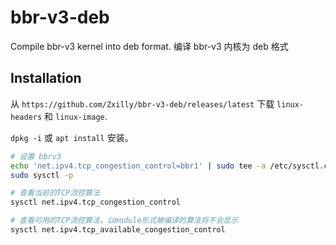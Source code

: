 # bbr-v3-deb

Compile bbr-v3 kernel into deb format.
编译 bbr-v3 内核为 deb 格式

## Installation

从 `https://github.com/Zxilly/bbr-v3-deb/releases/latest` 下载 `linux-headers` 和 `linux-image`.

`dpkg -i` 或 `apt install` 安装。

```bash
# 设置 bbrv3
echo 'net.ipv4.tcp_congestion_control=bbr1' | sudo tee -a /etc/sysctl.conf
sudo sysctl -p

# 查看当前的TCP流控算法
sysctl net.ipv4.tcp_congestion_control

# 查看可用的TCP流控算法，以module形式被编译的算法将不会显示
sysctl net.ipv4.tcp_available_congestion_control
```
